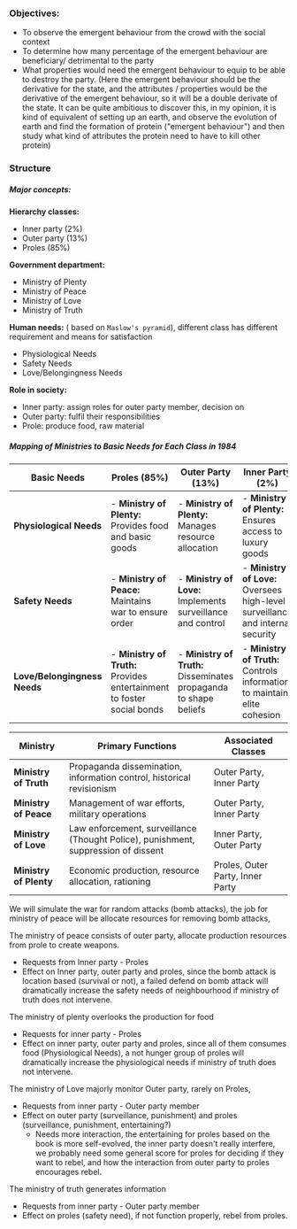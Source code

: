 ### Objectives:
- To observe the emergent behaviour from the crowd with the social context
- To determine how many percentage of the emergent behaviour are beneficiary/ detrimental to the party
- What properties would need the emergent behaviour to equip to be able to destroy the party. (Here the emergent behaviour should be the derivative for the state, and the attributes / properties would be the derivative of the emergent behaviour, so it will be a double derivate of the state. It can be quite ambitious to discover this, in my opinion, it is kind of equivalent of setting up an earth, and observe the evolution of earth and find the formation of protein ("emergent behaviour") and then study what kind of attributes the protein need to have to kill other protein)

### Structure

##### Major concepts:
**Hierarchy classes:**
- Inner party (2%)
- Outer party (13%)
- Proles (85%)

**Government department:**
- Ministry of Plenty
- Ministry of Peace
- Ministry of Love
- Ministry of Truth

**Human needs:** ( based on `Maslow's pyramid`), different class has different requirement and means for satisfaction
- Physiological Needs
- Safety Needs
- Love/Belongingness Needs

**Role in society:**
- Inner party: assign roles for outer party member, decision on 
- Outer party: fulfil their responsibilities
- Prole: produce food, raw material

##### Mapping of Ministries to Basic Needs for Each Class in _1984_

| **Basic Needs**              | **Proles (85%)**                                                       | **Outer Party (13%)**                                             | **Inner Party (2%)**                                                           | **Responsible Ministry**                     |
| ---------------------------- | ---------------------------------------------------------------------- | ----------------------------------------------------------------- | ------------------------------------------------------------------------------ | -------------------------------------------- |
| **Physiological Needs**      | - **Ministry of Plenty:** Provides food and basic goods                | - **Ministry of Plenty:** Manages resource allocation             | - **Ministry of Plenty:** Ensures access to luxury goods                       | **Ministry of Plenty**                       |
| **Safety Needs**             | - **Ministry of Peace:** Maintains war to ensure order                 | - **Ministry of Love:** Implements surveillance and control       | - **Ministry of Love:** Oversees high-level surveillance and internal security | **Ministry of Peace** & **Ministry of Love** |
| **Love/Belongingness Needs** | - **Ministry of Truth:** Provides entertainment to foster social bonds | - **Ministry of Truth:** Disseminates propaganda to shape beliefs | - **Ministry of Truth:** Controls information to maintain elite cohesion       | **Ministry of Truth**                        |

| **Ministry**           | **Primary Functions**                                                              | **Associated Classes**           |
| ---------------------- | ---------------------------------------------------------------------------------- | -------------------------------- |
| **Ministry of Truth**  | Propaganda dissemination, information control, historical revisionism              | Outer Party, Inner Party         |
| **Ministry of Peace**  | Management of war efforts, military operations                                     | Outer Party, Inner Party         |
| **Ministry of Love**   | Law enforcement, surveillance (Thought Police), punishment, suppression of dissent | Inner Party, Outer Party         |
| **Ministry of Plenty** | Economic production, resource allocation, rationing                                | Proles, Outer Party, Inner Party |

We will simulate the war for random attacks (bomb attacks), the job for ministry of peace will be allocate resources for removing bomb attacks, 

The ministry of peace  consists of outer party, allocate production resources from prole to create weapons.  
- Requests from Inner party - Proles
- Effect on Inner party, outer party and proles, since the bomb attack is location based (survival or not), a failed defend on bomb attack will dramatically increase the safety needs of neighbourhood if ministry of truth does not intervene.

The ministry of plenty overlooks the production for food
- Requests for inner party - Proles
- Effect on inner party, outer party and proles, since all of them consumes food (Physiological Needs), a not hunger group of proles will dramatically increase the physiological needs if ministry of truth does not intervene.

The ministry of Love majorly monitor Outer party, rarely on Proles,
- Requests from inner party - Outer party member
- Effect on outer party (surveillance, punishment) and proles (surveillance, punishment, entertaining?)
	- Needs more interaction, the entertaining for proles based on the book is more self-evolved, the inner party doesn't really interfere, we probably need some general score for proles for deciding if they want to rebel, and how the interaction from outer party to proles encourages rebel.

The ministry of truth generates information
- Requests from inner party - Outer party member
- Effect on proles (safety need), if not function properly, rebel from proles.